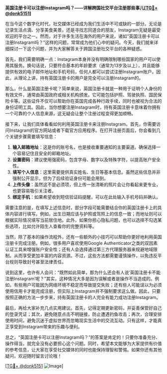 **英国注册卡可以注册Instagram吗？——详解跨国社交平台注册那些事儿[[TG💪+ @donk5151](https://t.me/s/donk5151)]**

在当今这个数字化时代，社交媒体已经成为我们生活中不可或缺的一部分。无论是记录生活点滴、分享美食美景，还是寻找志同道合的朋友，Instagram无疑是最受欢迎的平台之一。然而，对于许多生活在海外的用户来说，诸如“英国注册卡可以注册Instagram吗？”这样的问题，常常成为他们心中的疑问。今天，我们就来详细探讨一下这个问题，并为大家解答关于跨国注册社交平台的各种疑惑。

首先，我们需要明确一点：Instagram本身并没有明确限制哪些国家的用户可以使用其服务。换句话说，只要符合基本的年龄要求（通常为13岁及以上），并且能够提供有效的电子邮件地址和手机号码，任何人都可以尝试注册Instagram账户。因此，从理论上讲，持有英国注册卡的用户是完全可以注册Instagram的。

那么，什么是英国注册卡呢？简单来说，英国注册卡就是一种用于证明个人身份的有效文件，通常由英国政府或相关机构颁发。它可能包括护照、驾驶执照、国民保险卡等。这些证件不仅可以帮助你在英国完成各种行政手续，同时也被视为合法的身份证明工具。因此，当你想要注册Instagram时，持有英国注册卡意味着你拥有一个可靠的个人信息来源，这无疑会让整个注册过程变得更加顺畅。

接下来，让我们具体看看如何利用英国注册卡来注册Instagram。首先，你需要访问Instagram的官方网站或者下载官方应用程序。在打开注册页面后，你会看到几个关键步骤需要填写信息：

1. **输入邮箱地址**：这是你的账号名，也是接收重要通知的主要渠道。确保选择一个容易记住且安全的邮箱地址。
2. **设置密码**：建议使用强密码，包含字母、数字以及特殊字符，以提高账户安全性。
3. **填写个人信息**：这里需要提供真实姓名、生日等基本信息。虽然这些信息并非强制公开显示，但为了后续验证身份可能会用到。
4. **上传头像**：虽然这不是必须项，但上传一张清晰的照片会让你看起来更专业，也更容易吸引关注者。
5. **绑定手机**：如果希望收到短信验证码提醒，可以在此处输入手机号码并确认。

需要注意的是，在填写上述信息时，部分字段可能需要结合你的英国注册卡上的具体内容进行填写。例如，出生日期应该与护照或驾照上的信息一致；而地址则可以根据实际情况填写当前居住地。此外，如果你担心隐私问题，也可以选择不勾选某些选项，比如允许陌生人查看你的完整资料等。

当然，除了基本的操作流程外，还有一些额外的小技巧可以帮助你更好地利用英国注册卡完成注册。例如，很多用户喜欢使用Google Authenticator之类的双因素认证工具来增强账户安全性；还有人会选择通过第三方代理服务器来规避地域限制，从而享受更加丰富的内容资源。不过，这些方法都需要谨慎操作，以免违反平台规则导致封号甚至法律责任。

说到这里，也许有人会问：“既然如此简单，那为什么还会有人说‘英国注册卡不能注册Instagram’呢？”其实，这种情况大多是因为误解或者是操作不当造成的。例如，有些用户可能因为网络环境不稳定而导致提交失败；还有些人可能误以为必须使用信用卡才能完成注册，但实际上Instagram并不强制要求这么做。因此，只要按照正确的方法一步步来，持有英国注册卡的人完全有能力成功注册Instagram。

最后，再给大家补充几点实用建议。首先，记得定期更新密码，并妥善保管好自己的登录凭证；其次，避免随意点击不明链接，防止遭遇钓鱼攻击；再次，合理安排使用时间，避免沉迷于虚拟世界而忽略现实生活中的交流互动。只有这样，才能真正享受到Instagram带来的乐趣与便利。

总之，“英国注册卡可以注册Instagram吗？”的答案是肯定的！只要你准备充分、操作得当，就完全没有必要担心这个问题。同时，希望本文能够为大家提供有价值的参考信息，让大家在享受社交媒体的同时也能保持理智和警惕。如果你还有其他疑问，欢迎随时留言讨论哦！

[[TG💪+ @donk5151](https://t.me/s/donk5151) ![Image](https://i.postimg.cc/rwNCRYN7/Snipaste-2025-04-30-17-27-05.png)]